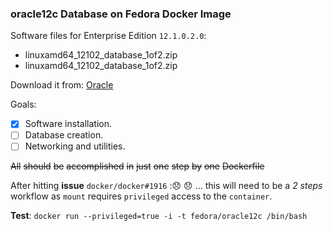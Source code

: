 ### **oracle12c** Database on Fedora Docker Image

Software files for Enterprise Edition ``12.1.0.2.0``:

- linuxamd64_12102_database_1of2.zip
- linuxamd64_12102_database_1of2.zip

Download it from: [Oracle](http://www.oracle.com/technetwork/database/enterprise-edition/downloads/index.html)

Goals:

- [x] Software installation.
- [ ] Database creation.
- [ ] Networking and utilities.

~~All~~ ~~should~~ ~~be~~ ~~accomplished~~ ~~in~~ ~~just~~ ~~one~~ ~~step~~ ~~by~~ ~~one~~ ~~Dockerfile~~

After hitting **issue** ``docker/docker#1916`` ::disappointed: :disappointed: ... this will need to be a 
*2 steps* workflow as ``mount`` requires ``privileged`` access to the ``container``.

**Test**: ``docker run --privileged=true -i -t fedora/oracle12c /bin/bash``

